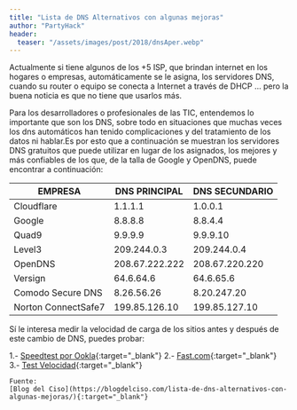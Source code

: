 ```yaml
---
title: "Lista de DNS Alternativos con algunas mejoras"
author: "PartyHack"
header: 
  teaser: "/assets/images/post/2018/dnsAper.webp"
---
```



Actualmente si tiene  algunos de los +5 ISP, que brindan internet en los hogares o empresas,  automáticamente se le asigna, los servidores DNS, cuando su router o equipo se conecta a Internet a través de DHCP … pero la buena noticia es que no tiene que usarlos más.

Para los desarrolladores o profesionales de las TIC, entendemos lo importante que son los DNS, sobre todo en situaciones que muchas veces los dns automáticos han tenido complicaciones y del tratamiento de los datos ni hablar.Es por esto que a continuación se muestran los servidores DNS gratuitos que puede utilizar en lugar de los asignados, los mejores y más confiables de los que, de la talla de Google y OpenDNS, puede encontrar a continuación:

|     EMPRESA         | DNS PRINCIPAL  | DNS SECUNDARIO |
| ------------------- | -------------- | -------------  |
| Cloudflare          | 1.1.1.1        | 1.0.0.1        |
| Google              | 8.8.8.8        | 8.8.4.4        |
| Quad9               | 9.9.9.9        | 9.9.9.10       |
| Level3              | 209.244.0.3    | 209.244.0.4    |
| OpenDNS             | 208.67.222.222 | 208.67.220.220 |
| Versign             | 64.6.64.6      | 64.6.65.6      |
| Comodo Secure DNS   | 8.26.56.26     | 8.20.247.20    |
| Norton ConnectSafe7 | 199.85.126.10  | 199.85.127.10  |

Sí le interesa medir la velocidad de carga de los sitios antes  y después de este cambio de DNS, puedes probar:

1.- [Speedtest por Ookla](https://speedtest.net){:target="_blank"}
2.- [Fast.com](https://fast.com/es/){:target="_blank"}
3.- [Test Velocidad](https://www.testdevelocidad.es/){:target="_blank"}

    Fuente:
    [Blog del Ciso](https://blogdelciso.com/lista-de-dns-alternativos-con-algunas-mejoras/){:target="_blank"}


